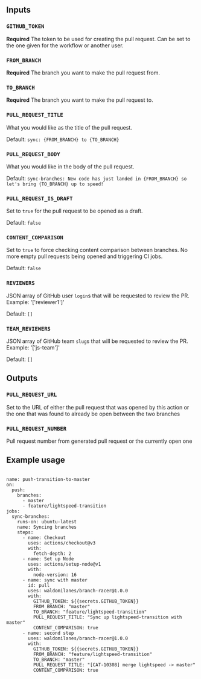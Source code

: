 
## Inputs

### `GITHUB_TOKEN`

**Required** The token to be used for creating the pull request. Can be set to the one given for the workflow or another user.

### `FROM_BRANCH`

**Required** The branch you want to make the pull request from.

### `TO_BRANCH`

**Required** The branch you want to make the pull request to.

### `PULL_REQUEST_TITLE`

What you would like as the title of the pull request.

Default: `sync: {FROM_BRANCH} to {TO_BRANCH}`

### `PULL_REQUEST_BODY`

What you would like in the body of the pull request.

Default: `sync-branches: New code has just landed in {FROM_BRANCH} so let's bring {TO_BRANCH} up to speed!`

### `PULL_REQUEST_IS_DRAFT`

Set to `true` for the pull request to be opened as a draft.

Default: `false`

### `CONTENT_COMPARISON`

Set to `true` to force checking content comparison between branches.
No more empty pull requests being opened and triggering CI jobs.

Default: `false`
### `REVIEWERS`

JSON array of GitHub user `login`s that will be requested to review the PR. Example: '['reviewer1']'

Default: `[]`
### `TEAM_REVIEWERS`

JSON array of GitHub team `slug`s that will be requested to review the PR. Example: '['js-team']'

Default: `[]`

## Outputs

### `PULL_REQUEST_URL`

Set to the URL of either the pull request that was opened by this action or the one that was found to already be open between the two branches

### `PULL_REQUEST_NUMBER`

Pull request number from generated pull request or the currently open one

## Example usage

```YML

name: push-transition-to-master
on:
  push:
    branches:
      - master
      - feature/lightspeed-transition
jobs:
  sync-branches:
    runs-on: ubuntu-latest
    name: Syncing branches
    steps:
      - name: Checkout
        uses: actions/checkout@v3
        with:
          fetch-depth: 2
      - name: Set up Node
        uses: actions/setup-node@v1
        with:
          node-version: 16
      - name: sync with master
        id: pull
        uses: waldomilanes/branch-racer@1.0.0
        with:
          GITHUB_TOKEN: ${{secrets.GITHUB_TOKEN}}
          FROM_BRANCH: "master"
          TO_BRANCH: "feature/lightspeed-transition"
          PULL_REQUEST_TITLE: "Sync up lightspeed-transition with master"
          CONTENT_COMPARISON: true
      - name: second step
        uses: waldomilanes/branch-racer@1.0.0
        with:
          GITHUB_TOKEN: ${{secrets.GITHUB_TOKEN}}
          FROM_BRANCH: "feature/lightspeed-transition"
          TO_BRANCH: "master"
          PULL_REQUEST_TITLE: "[CAT-10308] merge lightspeed -> master"
          CONTENT_COMPARISON: true
```
